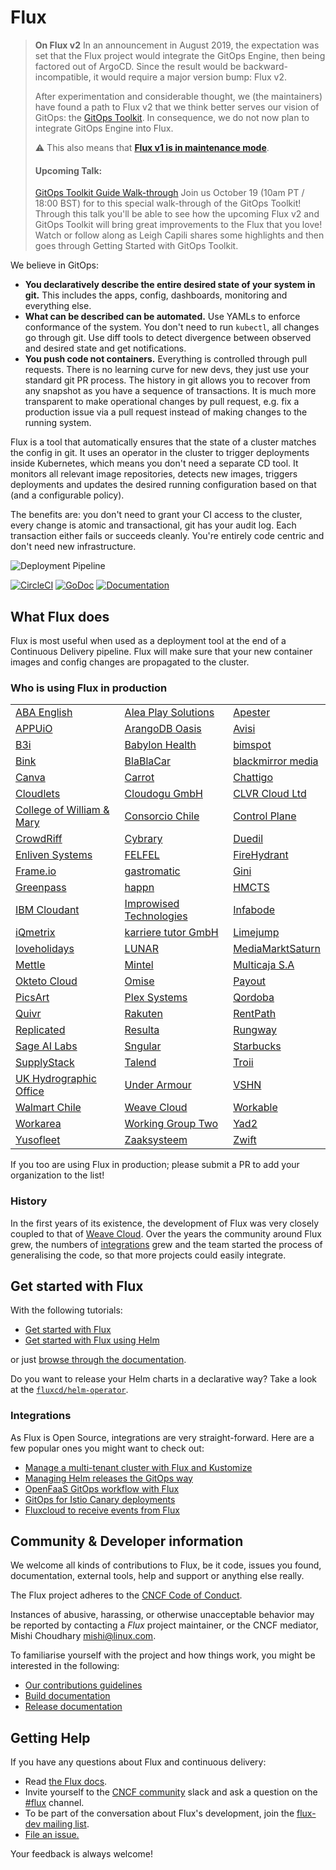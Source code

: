 # Flux

> **On Flux v2** In an announcement in August 2019, the expectation
> was set that the Flux project would integrate the GitOps Engine,
> then being factored out of ArgoCD. Since the result would be
> backward-incompatible, it would require a major version bump: Flux
> v2.
>
> After experimentation and considerable thought, we (the maintainers)
> have found a path to Flux v2 that we think better serves our vision
> of GitOps: the [GitOps Toolkit](https://toolkit.fluxcd.io/). In
> consequence, we do not now plan to integrate GitOps Engine into
> Flux.
>
> :warning: This also means that **[Flux v1 is in maintenance mode](https://github.com/fluxcd/flux/issues/3320)**.
>
> #### Upcoming Talk: 
> [GitOps Toolkit Guide Walk-through](https://www.meetup.com/GitOps-Community/events/273640196/)
> Join us October 19 (10am PT / 18:00 BST) for to this special walk-through of the GitOps Toolkit! 
> Through this talk you'll be able to see how the upcoming Flux v2 and GitOps Toolkit will bring
> great improvements to the Flux that you love! Watch or follow along as Leigh Capili shares some
> highlights and then goes through Getting Started with GitOps Toolkit.

We believe in GitOps:

- **You declaratively describe the entire desired state of your
  system in git.** This includes the apps, config, dashboards,
  monitoring and everything else.
- **What can be described can be automated.** Use YAMLs to enforce
  conformance of the system. You don't need to run `kubectl`, all changes go
  through git. Use diff tools to detect divergence between observed and
  desired state and get notifications.
- **You push code not containers.** Everything is controlled through
  pull requests. There is no learning curve for new devs, they just use
  your standard git PR process. The history in git allows you to recover
  from any snapshot as you have a sequence of transactions. It is much
  more transparent to make operational changes by pull request, e.g.
  fix a production issue via a pull request instead of making changes to
  the running system.

Flux is a tool that automatically ensures that the state of a cluster
matches the config in git. It uses an operator in the cluster to trigger
deployments inside Kubernetes, which means you don't need a separate CD tool.
It monitors all relevant image repositories, detects new images, triggers
deployments and updates the desired running configuration based on that
(and a configurable policy).

The benefits are: you don't need to grant your CI access to the cluster, every
change is atomic and transactional, git has your audit log. Each transaction
either fails or succeeds cleanly. You're entirely code centric and don't need
new infrastructure.

![Deployment Pipeline](docs/_files/flux-cd-diagram.png)

[![CircleCI](https://circleci.com/gh/fluxcd/flux.svg?style=svg)](https://circleci.com/gh/fluxcd/flux)
[![GoDoc](https://godoc.org/github.com/fluxcd/flux?status.svg)](https://godoc.org/github.com/fluxcd/flux)
[![Documentation](https://img.shields.io/badge/latest-documentation-informational)](https://docs.fluxcd.io/en/latest/)

## What Flux does

Flux is most useful when used as a deployment tool at the end of a
Continuous Delivery pipeline. Flux will make sure that your new
container images and config changes are propagated to the cluster.

### Who is using Flux in production

|    |     |     |
| -- | --- | --- |
[ABA English](https://www.abaenglish.com)|[Alea Play Solutions](http://www.alea.com)|[Apester](https://apester.com)
[APPUiO](https://appuio.ch)|[ArangoDB Oasis](https://arangodb.com/managed-service)|[Avisi](https://avisi.nl)
[B3i](https://b3i.tech/)|[Babylon Health](https://www.babylonhealth.com/)|[bimspot](https://bimspot.io)
[Bink](https://bink.com)|[BlaBlaCar](https://www.blablacar.com/)|[blackmirror media](https://blackmirror.media)
[Canva](https://www.canva.com/)|[Carrot](https://carrot.com)|[Chattigo](https://chattigo.com)
[Cloudlets](https://cloudlets.io)|[Cloudogu GmbH](https://cloudogu.com)|[CLVR Cloud Ltd](https://clvr.cloud)
[College of William & Mary](https://www.wm.edu)|[Consorcio Chile](https://www.consorcio.cl)|[Control Plane](https://control-plane.io)
[CrowdRiff](https://crowdriff.com)|[Cybrary](https://cybrary.it)|[Duedil](https://www.duedil.com/)
[Enliven Systems](https://enliven.systems)|[FELFEL](https://felfel.ch/)|[FireHydrant](https://firehydrant.io)
[Frame.io](https://frame.io)|[gastromatic](https://www.gastromatic.de/)|[Gini](https://gini.net)
[Greenpass](https://www.greenpass.com.br/)|[happn](https://www.happn.com)|[HMCTS](https://www.gov.uk/government/organisations/hm-courts-and-tribunals-service)
[IBM Cloudant](https://www.ibm.com/cloud/cloudant)|[Improwised Technologies](https://www.improwised.com/)|[Infabode](https://infabode.com)
[iQmetrix](https://www.iqmetrix.com)|[karriere tutor GmbH](https://www.karrieretutor.de)|[Limejump](https://limejump.com)
[loveholidays](https://www.loveholidays.com/)|[LUNAR](https://www.lunarway.com/)|[MediaMarktSaturn](https://www.mediamarktsaturn.com)
[Mettle](https://mettle.co.uk)|[Mintel](https://www.mintel.com)|[Multicaja S.A](https://www.multicaja.cl)
[Okteto Cloud](https://okteto.com/)|[Omise](https://www.omise.co)|[Payout](https://payout.one)
[PicsArt](https://picsart.com)|[Plex Systems](https://www.plex.com/)|[Qordoba](https://qordoba.com)
[Quivr](https://quivr.be)|[Rakuten](https://rakuten.com)|[RentPath](https://rentpath.com)
[Replicated](https://replicated.com)|[Resulta](https://resulta.com)|[Rungway](https://rungway.com)
[Sage AI Labs](https://www.sage.com)|[Sngular](https://www.sngular.com)|[Starbucks](https://www.starbucks.com/)
[SupplyStack](https://www.supplystack.com/)|[Talend](https://www.talend.com)|[Troii](https://troii.com/)
[UK Hydrographic Office](https://www.gov.uk/government/organisations/uk-hydrographic-office)|[Under Armour](https://www.underarmour.com)|[VSHN](https://vshn.ch)
[Walmart Chile](https://www.walmartchile.cl)|[Weave Cloud](https://cloud.weave.works)|[Workable](https://www.workable.com)
[Workarea](https://www.workarea.com)|[Working Group Two](https://wgtwo.com)|[Yad2](https://yad2.co.il)
[Yusofleet](https://yusofleet.com)|[Zaaksysteem](https://zaaksysteem.nl)|[Zwift](https://zwift.com)|

If you too are using Flux in production; please submit a PR to add your organization to the list!

### History

In the first years of its existence, the development of Flux was very
closely coupled to that of [Weave
Cloud](https://www.weave.works/product/cloud/). Over the years the community
around Flux grew, the numbers of [integrations](#integrations) grew and
the team started the process of generalising the code, so that more projects
could easily integrate.

## Get started with Flux

With the following tutorials:

- [Get started with Flux](https://docs.fluxcd.io/en/latest/tutorials/get-started)
- [Get started with Flux using Helm](https://docs.fluxcd.io/en/latest/tutorials/get-started-helm)

or just [browse through the documentation](https://docs.fluxcd.io).

Do you want to release your Helm charts in a declarative way?
Take a look at the [`fluxcd/helm-operator`](https://github.com/fluxcd/helm-operator).

### Integrations

As Flux is Open Source, integrations are very straight-forward. Here are
a few popular ones you might want to check out:

- [Manage a multi-tenant cluster with Flux and Kustomize](https://github.com/fluxcd/multi-tenancy)
- [Managing Helm releases the GitOps way](https://github.com/fluxcd/helm-operator-get-started)
- [OpenFaaS GitOps workflow with Flux](https://github.com/stefanprodan/openfaas-flux)
- [GitOps for Istio Canary deployments](https://github.com/stefanprodan/gitops-istio)
- [Fluxcloud to receive events from Flux](https://github.com/topfreegames/fluxcloud)

## Community & Developer information

We welcome all kinds of contributions to Flux, be it code, issues you found,
documentation, external tools, help and support or anything else really.

The Flux project adheres to the [CNCF Code of
Conduct](https://github.com/cncf/foundation/blob/master/code-of-conduct.md).

Instances of abusive, harassing, or otherwise unacceptable behavior
may be reported by contacting a _Flux_ project maintainer, or the CNCF
mediator, Mishi Choudhary <mishi@linux.com>.

To familiarise yourself with the project and how things work, you might
be interested in the following:

- [Our contributions guidelines](CONTRIBUTING.md)
- [Build documentation](https://docs.fluxcd.io/en/latest/contributing/building)
- [Release documentation](internal/docs/releasing.md)

## <a name="help"></a>Getting Help

If you have any questions about Flux and continuous delivery:

- Read [the Flux docs](https://docs.fluxcd.io).
- Invite yourself to the <a href="https://slack.cncf.io" target="_blank">CNCF community</a>
  slack and ask a question on the [#flux](https://cloud-native.slack.com/messages/flux/)
  channel.
- To be part of the conversation about Flux's development, join the
  [flux-dev mailing list](https://lists.cncf.io/g/cncf-flux-dev).
- [File an issue.](https://github.com/fluxcd/flux/issues/new/choose)

Your feedback is always welcome!
